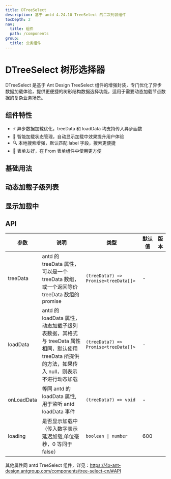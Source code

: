 ```yaml
---
title: DTreeSelect
description: 基于 antd 4.24.10 TreeSelect 的二次封装组件
tocDepth: 2
nav:
  title: 组件
  path: /components
group:
  title: 业务组件
---
```


# DTreeSelect 树形选择器

DTreeSelect 是基于 Ant Design TreeSelect 组件的增强封装，专门优化了异步数据加载体验，提供更便捷的树形结构数据选择功能，适用于需要动态加载节点数据的复杂业务场景。

## 组件特性

- ⚡ 异步数据加载优化，treeData 和 loadData 均支持传入异步函数
- 🔄 智能加载状态管理，自动显示加载中效果提升用户体验
- 🔍 本地搜索增强，默认匹配 label 字段，搜索更便捷
- 🎯 表单友好，在 From 表单组件中使用更方便

## 基础用法

<code src="./demos/basicDemo.tsx"  title="基础用法" description="默认开启异步加载,自动加载子级列表,加载时会显示加载中效果"></code>

## 动态加载子级列表

<code src="./demos/loadChildrenDemo.tsx" title="动态加载子级列表" description="loadData属性用于开启动态加载，默认使用treeData提供的方法,传入null表示不开启态加载"></code>

## 显示加载中

<code src="./demos/loadingDemo.tsx" title="显示加载中" description="设置loading属性即可在远程搜索时显示加载中，支持延迟显示，默认600毫秒，传入false或0表示不显示（loading效果目前对下拉列表无效）"></code>

## API

| 参数       | 说明                                                                                                                                         | 类型                                 | 默认值 | 版本 |
| ---------- | -------------------------------------------------------------------------------------------------------------------------------------------- | ------------------------------------ | ------ | ---- |
| treeData   | antd 的 treeData 属性，可以是一个 treeData 数组，或一个返回等价 treeData 数组的 promise                                                      | `(treeData?) => Promise<treeData[]>` | -      |      |
| loadData   | antd 的 loadData 属性，动态加载子级列表数据，其格式与 treeData 属性相同，默认使用 treeData 所提供的方法，如果传入 null，则表示不进行动态加载 | `(treeData?) => Promise<treeData[]>` | -      |      |
| onLoadData | 等同 antd 的 loadData 属性,用于监听 antd loadData 事件                                                                                       | `(treeData?) => void`                | -      |      |
| loading    | 是否显示加载中（传入数字表示延迟加载,单位毫秒，0 等同于 false）                                                                              | `boolean \| number`                  | 600    |      |

其他属性同 antd TreeSelect 组件，详见：https://4x-ant-design.antgroup.com/components/tree-select-cn/#API
